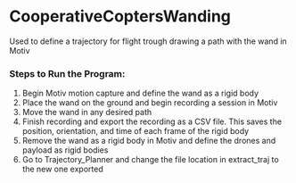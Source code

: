 # CooperativeCoptersWanding
 Used to define a trajectory for flight trough drawing a path with the wand in Motiv
 
 ### Steps to Run the Program:
 1. Begin Motiv motion capture and define the wand as a rigid body
 2. Place the wand on the ground and begin recording a session in Motiv
 3. Move the wand in any desired path
 4. Finish recording and export the recording as a CSV file. This saves the position, orientation, and time of each frame of the rigid body
 5. Remove the wand as a rigid body in Motiv and define the drones and payload as rigid bodies
 6. Go to Trajectory_Planner and change the file location in extract_traj to the new one exported
 
